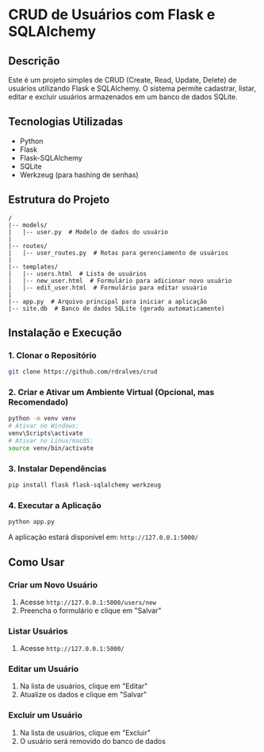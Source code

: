 # CRUD de Usuários com Flask e SQLAlchemy

## Descrição
Este é um projeto simples de CRUD (Create, Read, Update, Delete) de usuários utilizando Flask e SQLAlchemy. O sistema permite cadastrar, listar, editar e excluir usuários armazenados em um banco de dados SQLite.

## Tecnologias Utilizadas
- Python
- Flask
- Flask-SQLAlchemy
- SQLite
- Werkzeug (para hashing de senhas)

## Estrutura do Projeto
```
/
|-- models/
|   |-- user.py  # Modelo de dados do usuário
|
|-- routes/
|   |-- user_routes.py  # Rotas para gerenciamento de usuários
|
|-- templates/
|   |-- users.html  # Lista de usuários
|   |-- new_user.html  # Formulário para adicionar novo usuário
|   |-- edit_user.html  # Formulário para editar usuário
|
|-- app.py  # Arquivo principal para iniciar a aplicação
|-- site.db  # Banco de dados SQLite (gerado automaticamente)
```

## Instalação e Execução

### 1. Clonar o Repositório
```sh
git clone https://github.com/rdralves/crud

```

### 2. Criar e Ativar um Ambiente Virtual (Opcional, mas Recomendado)
```sh
python -m venv venv
# Ativar no Windows:
venv\Scripts\activate
# Ativar no Linux/macOS:
source venv/bin/activate
```

### 3. Instalar Dependências
```sh
pip install flask flask-sqlalchemy werkzeug
```

### 4. Executar a Aplicação
```sh
python app.py
```

A aplicação estará disponível em: `http://127.0.0.1:5000/`

## Como Usar

### Criar um Novo Usuário
1. Acesse `http://127.0.0.1:5000/users/new`
2. Preencha o formulário e clique em "Salvar"

### Listar Usuários
1. Acesse `http://127.0.0.1:5000/`

### Editar um Usuário
1. Na lista de usuários, clique em "Editar"
2. Atualize os dados e clique em "Salvar"

### Excluir um Usuário
1. Na lista de usuários, clique em "Excluir"
2. O usuário será removido do banco de dados



